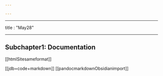 ```yaml
---

---
```

---
title : "May28"

---

## Subchapter1:  Documentation

[[htmlSitesameformat]]

[[jdb=code+markdown]]
[[pandocmarkdownObsidianimport]]
